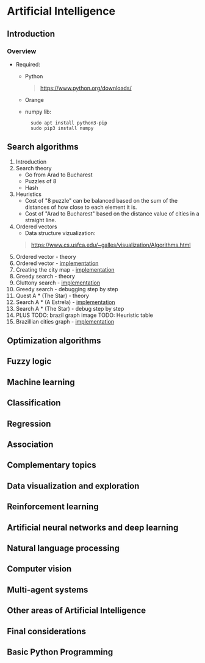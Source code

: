 # Artificial Intelligence
## Introduction
### Overview
  - Required: 
    - Python
      > https://www.python.org/downloads/
    - Orange
    - numpy lib:
            
            sudo apt install python3-pip            
            sudo pip3 install numpy
            
## Search algorithms
1. Introduction
2. Search theory
    - Go from Arad to Bucharest
    - Puzzles of 8
    - Hash
3. Heuristics
    - Cost of "8 puzzle" can be balanced based on the sum of the distances of how close to each element it is.
    - Cost of "Arad to Bucharest" based on the distance value of cities in a straight line.
 4. Ordered vectors
    - Data structure vizualization: 
    > https://www.cs.usfca.edu/~galles/visualization/Algorithms.html
5. Ordered vector - theory
6. Ordered vector - [implementation](ordered-vector/orderedVector.py)
7. Creating the city map - [implementation](city-map-greedy/city_map_graph.py) 
8. Greedy search - theory
9. Gluttony search - [implementation](city-map-greedy/greedy_search.py)
10. Greedy search - debugging step by step
11. Quest A * (The Star) - theory
12. Search A * (A Estrela) - [implementation](city-map-astrar/astar_search.py)
13. Search A * (The Star) - debug step by step
14. PLUS
    TODO: brazil graph image
    TODO: Heuristic table
15. Brazillian cities graph - [implementation](city-map-brazil)

## Optimization algorithms
## Fuzzy logic
## Machine learning
## Classification
## Regression
## Association
## Complementary topics
## Data visualization and exploration
## Reinforcement learning
## Artificial neural networks and deep learning
## Natural language processing
## Computer vision
## Multi-agent systems
## Other areas of Artificial Intelligence
## Final considerations
## Basic Python Programming
